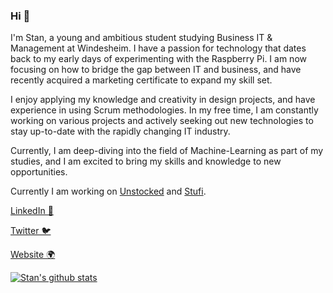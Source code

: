 ### Hi 👋

I'm Stan, a young and ambitious student studying Business IT & Management at Windesheim. I have a passion for technology that dates back to my early days of experimenting with the Raspberry Pi. I am now focusing on how to bridge the gap between IT and business, and have recently acquired a marketing certificate to expand my skill set. 

I enjoy applying my knowledge and creativity in design projects, and have experience in using Scrum methodologies. In my free time, I am constantly working on various projects and actively seeking out new technologies to stay up-to-date with the rapidly changing IT industry. 

Currently, I am deep-diving into the field of Machine-Learning as part of my studies, and I am excited to bring my skills and knowledge to new opportunities.


Currently I am working on [Unstocked](https://unstocked.nl/) and [Stufi](https://stufi.app/).

[LinkedIn 💼](https://www.linkedin.com/in/stan-nieuwmans/)

[Twitter 🐦](https://twitter.com/StanNieuwmans)

[Website 🌍](https://www.snieuwmans.nl/)

[![Stan's github stats](https://github-readme-stats.vercel.app/api?username=StanNieuwmans&show_icons=true&theme=transparent&count_private=true)](https://github.com/StanNieuwmans/)
